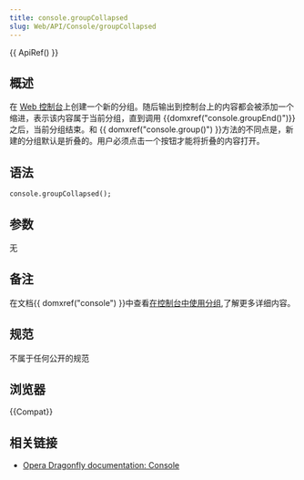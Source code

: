 ```yaml
---
title: console.groupCollapsed
slug: Web/API/Console/groupCollapsed
---
```


{{ ApiRef() }}

## 概述

在 [Web 控制台](/zh-CN/docs/Tools/Web_Console)上创建一个新的分组。随后输出到控制台上的内容都会被添加一个缩进，表示该内容属于当前分组，直到调用 {{domxref("console.groupEnd()")}} 之后，当前分组结束。和 {{ domxref("console.group()") }}方法的不同点是，新建的分组默认是折叠的。用户必须点击一个按钮才能将折叠的内容打开。

## 语法

```plain
console.groupCollapsed();
```

## 参数

无

## 备注

在文档{{ domxref("console") }}中查看[在控制台中使用分组](/zh-CN/DOM/console#Using_groups_in_the_console),了解更多详细内容。

## 规范

不属于任何公开的规范

## 浏览器

{{Compat}}

## 相关链接

- [Opera Dragonfly documentation: Console](http://www.opera.com/dragonfly/documentation/console/)

